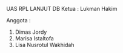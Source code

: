 UAS RPL LANJUT DB
Ketua : Lukman Hakim

Anggota :
1. Dimas Jordy
2. Marisa Istaltofa
3. Lisa Nusrotul Wakhidah
